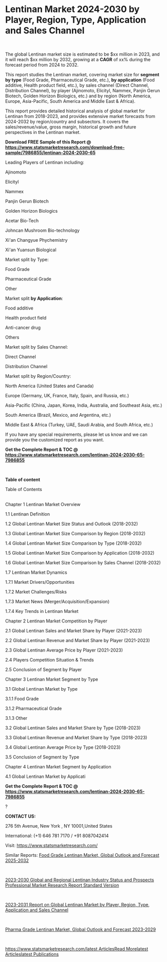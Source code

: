 <h1>Lentinan Market 2024-2030 by Player, Region, Type, Application and Sales Channel</h1><br/><p>The global Lentinan market size is estimated to be $xx million in 2023, and it will reach $xx million by 2032, growing at a <strong>CAGR</strong> of xx% during the forecast period from 2024 to 2032.</p>
 
 
 
 <p>This report studies the Lentinan market, covering market size for <strong>segment by type</strong> (Food Grade, Pharmaceutical Grade, etc.), <strong>by application</strong> (Food additive, Health product field, etc.), by sales channel (Direct Channel, Distribution Channel), by player (Ajinomoto, Elicityl, Nammex, Panjin Gerun Biotech, Golden Horizon Biologics, etc.) and by region (North America, Europe, Asia-Pacific, South America and Middle East & Africa).</p>
 
 
 
 <p>This report provides detailed historical analysis of global market for Lentinan from 2018-2023, and provides extensive market forecasts from 2024-2032 by region/country and subsectors. It covers the sales/revenue/value, gross margin, historical growth and future perspectives in the Lentinan market.</p>
 
 
 
 <p><strong>Download FREE Sample of this Report @ <a href="https://www.statsmarketresearch.com/download-free-sample/7986855/lentinan-2024-2030-65">https://www.statsmarketresearch.com/download-free-sample/7986855/lentinan-2024-2030-65</a></strong></p>
 
 
 
 <p>Leading Players of Lentinan including:</p>
 
 
 
 <p>Ajinomoto</p>
 
 
 
 <p>Elicityl</p>
 
 
 
 <p>Nammex</p>
 
 
 
 <p>Panjin Gerun Biotech</p>
 
 
 
 <p>Golden Horizon Biologics</p>
 
 
 
 <p>Acetar Bio-Tech</p>
 
 
 
 <p>Johncan Mushroom Bio-technology</p>
 
 
 
 <p>Xi&#39;an Changyue Phychemistry</p>
 
 
 
 <p>Xi&#39;an Yuansun Biological</p>
 
 
 
 <p>Market split by Type:</p>
 
 
 
 <p>Food Grade</p>
 
 
 
 <p>Pharmaceutical Grade</p>
 
 
 
 <p>Other</p>
 
 
 
 <p>Market split <strong>by Application</strong>:</p>
 
 
 
 <p>Food additive</p>
 
 
 
 <p>Health product field</p>
 
 
 
 <p>Anti-cancer drug</p>
 
 
 
 <p>Others</p>
 
 
 
 <p>Market split by Sales Channel:</p>
 
 
 
 <p>Direct Channel</p>
 
 
 
 <p>Distribution Channel</p>
 
 
 
 <p>Market split by Region/Country:</p>
 
 
 
 <p>North America (United States and Canada)</p>
 
 
 
 <p>Europe (Germany, UK, France, Italy, Spain, and Russia, etc.)</p>
 
 
 
 <p>Asia-Pacific (China, Japan, Korea, India, Australia, and Southeast Asia, etc.)</p>
 
 
 
 <p>South America (Brazil, Mexico, and Argentina, etc.)</p>
 
 
 
 <p>Middle East & Africa (Turkey, UAE, Saudi Arabia, and South Africa, etc.)</p>
 
 
 
 <p>If you have any special requirements, please let us know and we can provide you the customized report as you want.</p>
 
 
 
 <div><b>Get the Complete Report & TOC @ <a href="https://www.statsmarketresearch.com/lentinan-2024-2030-65-7986855">https://www.statsmarketresearch.com/lentinan-2024-2030-65-7986855</a></b></div>
 
 
 
 <p><br />
 
 <b>Table of content</b></p>
 
 
 
 <p>Table of Contents<br />
 
 <br />
 
 Chapter 1 Lentinan Market Overview<br />
 
 1.1 Lentinan Definition<br />
 
 1.2 Global Lentinan Market Size Status and Outlook (2018-2032)<br />
 
 1.3 Global Lentinan Market Size Comparison by Region (2018-2032)<br />
 
 1.4 Global Lentinan Market Size Comparison by Type (2018-2032)<br />
 
 1.5 Global Lentinan Market Size Comparison by Application (2018-2032)<br />
 
 1.6 Global Lentinan Market Size Comparison by Sales Channel (2018-2032)<br />
 
 1.7 Lentinan Market Dynamics<br />
 
 1.7.1 Market Drivers/Opportunities<br />
 
 1.7.2 Market Challenges/Risks<br />
 
 1.7.3 Market News (Merger/Acquisition/Expansion)<br />
 
 1.7.4 Key Trends in Lentinan Market<br />
 
 Chapter 2 Lentinan Market Competition by Player<br />
 
 2.1 Global Lentinan Sales and Market Share by Player (2021-2023)<br />
 
 2.2 Global Lentinan Revenue and Market Share by Player (2021-2023)<br />
 
 2.3 Global Lentinan Average Price by Player (2021-2023)<br />
 
 2.4 Players Competition Situation & Trends<br />
 
 2.5 Conclusion of Segment by Player<br />
 
 Chapter 3 Lentinan Market Segment by Type<br />
 
 3.1 Global Lentinan Market by Type<br />
 
 3.1.1 Food Grade<br />
 
 3.1.2 Pharmaceutical Grade<br />
 
 3.1.3 Other<br />
 
 3.2 Global Lentinan Sales and Market Share by Type (2018-2023)<br />
 
 3.3 Global Lentinan Revenue and Market Share by Type (2018-2023)<br />
 
 3.4 Global Lentinan Average Price by Type (2018-2023)<br />
 
 3.5 Conclusion of Segment by Type<br />
 
 Chapter 4 Lentinan Market Segment by Application<br />
 
 4.1 Global Lentinan Market by Applicati</p>
 
 
 
 <div><b>Get the Complete Report & TOC @ <a href="https://www.statsmarketresearch.com/lentinan-2024-2030-65-7986855">https://www.statsmarketresearch.com/lentinan-2024-2030-65-7986855</a></b></div>
 
 
 
 <p>? </p>
 
 
 
 <p><b>CONTACT US:</b><br />
 
 276 5th Avenue, New York , NY 10001,United States<br />
 
 International: (+1) 646 781 7170 / +91 8087042414<br />
 
 Visit: <a href="https://www.statsmarketresearch.com/">https://www.statsmarketresearch.com/</a><br />
 
 Similar Reports: <a href="https://www.statsmarketresearch.com/lentinan-2024-2030-65-7986855">Food Grade Lentinan Market, Global Outlook and Forecast 2025-2032</a><br />
 
 <br />
 
 <a href="https://www.statsmarketresearch.com/lentinan-2024-2030-65-7986855">2023-2030 Global and Regional Lentinan Industry Status and Prospects Professional Market Research Report Standard Version</a><br />
 
 <br />
 
 <a href="https://www.statsmarketresearch.com/lentinan-2024-2030-65-7986855">2023-2031 Report on Global Lentinan Market by Player, Region, Type, Application and Sales Channel</a><br />
 
 <br />
 
 <a href="https://www.statsmarketresearch.com/lentinan-2024-2030-65-7986855">Pharma Grade Lentinan Market, Global Outlook and Forecast 2023-2029</a><br />
 
 <br />
 
 <a href="https://gyeongbokgung.com">https://www.statsmarketresearch.com/</a><a href="https://hallyeomaritime.com">latest Articles</a><a href="https://jingwansa.com">Read More</a><a href="https://nguoiviet.jp/">latest Articles</a><a href="https://www.intelmarketresearch.com/">latest Publications</a></p>
